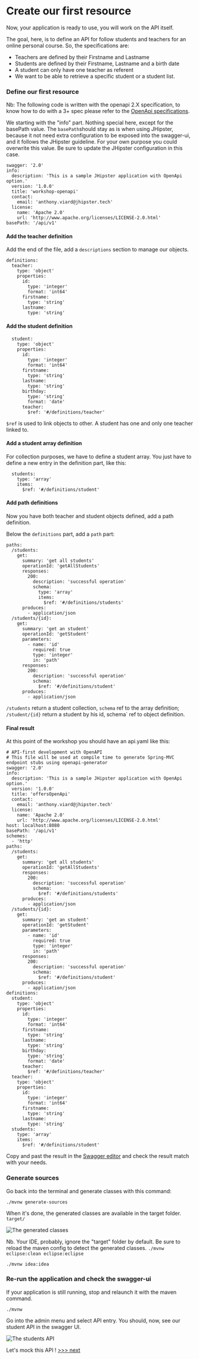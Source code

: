 # Create our first resource

Now, your application is ready to use, you will work on the API itself.

The goal, here, is to define an API for follow students and teachers for an online personal course. 
So, the specifications are:
- Teachers are defined by their Firstname and Lastname
- Students are defined by their Firstname, Lastname and a birth date
- A student can only have one teacher as referent
- We want to be able to retrieve a specific student or a student list.

### Define our first resource
Nb: The following code is written with the openapi 2.X specification, to know how to do with a 3+ spec
please refer to the [OpenApi specifications](https://swagger.io/docs/specification/about/).

We starting with the "info" part. Nothing special here, except for the basePath value.
The `basePath`should stay as is when using JHipster, because it not need extra configuration to be exposed into the swagger-ui,
and it follows the JHipster guideline. For your own purpose you could overwrite this value. Be sure to update the JHipster configuration in this case.


```
swagger: '2.0'
info:
  description: 'This is a sample JHipster application with OpenApi option.'
  version: '1.0.0'
  title: 'workshop-openapi'
  contact:
    email: 'anthony.viard@jhipster.tech'
  license:
    name: 'Apache 2.0'
    url: 'http://www.apache.org/licenses/LICENSE-2.0.html'
basePath: '/api/v1'
```

#### Add the teacher definition 
Add the end of the file, add a `descriptions` section to manage our objects.

```
definitions:
  teacher:
    type: 'object'
    properties:
      id:
        type: 'integer'
        format: 'int64'
      firstname:
        type: 'string'
      lastname:
        type: 'string'
```

#### Add the student definition

```
  student:
    type: 'object'
    properties:
      id:
        type: 'integer'
        format: 'int64'
      firstname:
        type: 'string'
      lastname:
        type: 'string'
      birthday:
        type: 'string'
        format: 'date'
      teacher:
        $ref: '#/definitions/teacher'
```

`$ref` is used to link objects to other. A student has one and only one teacher linked to.

#### Add a student array definition
For collection purposes, we have to define a student array. You just have to define a new
entry in the definition part, like this:

```
  students:
    type: 'array'
    items:
      $ref: '#/definitions/student'
```

#### Add path definitions
Now you have both teacher and student objects defined, add a path definition.

Below the `definitions` part, add a `path` part:

```
paths:
  /students:
    get:
      summary: 'get all students'
      operationId: 'getAllStudents'
      responses:
        200:
          description: 'successful operation'
          schema:
            type: 'array'
            items:
              $ref: '#/definitions/students'
      produces:
        - application/json
  /students/{id}:
    get:
      summary: 'get an student'
      operationId: 'getStudent'
      parameters:
        - name: 'id'
          required: true
          type: 'integer'
          in: 'path'
      responses:
        200:
          description: 'successful operation'
          schema:
            $ref: '#/definitions/student'
      produces:
        - application/json
```

`/students` return a student collection, `schema` ref to the array definition;
`/student/{id}` return a student by his id, schema` ref to object definition.

#### Final result
At this point of the workshop you should have an api.yaml like this:
```
# API-first development with OpenAPI
# This file will be used at compile time to generate Spring-MVC endpoint stubs using openapi-generator
swagger: '2.0'
info:
  description: 'This is a sample JHipster application with OpenApi option.'
  version: '1.0.0'
  title: 'offersOpenApi'
  contact:
    email: 'anthony.viard@jhipster.tech'
  license:
    name: 'Apache 2.0'
    url: 'http://www.apache.org/licenses/LICENSE-2.0.html'
host: localhost:8080
basePath: '/api/v1'
schemes:
  - 'http'
paths:
  /students:
    get:
      summary: 'get all students'
      operationId: 'getAllStudents'
      responses:
        200:
          description: 'successful operation'
          schema:
            $ref: '#/definitions/students'
      produces:
        - application/json
  /students/{id}:
    get:
      summary: 'get an student'
      operationId: 'getStudent'
      parameters:
        - name: 'id'
          required: true
          type: 'integer'
          in: 'path'
      responses:
        200:
          description: 'successful operation'
          schema:
            $ref: '#/definitions/student'
      produces:
        - application/json
definitions:
  student:
    type: 'object'
    properties:
      id:
        type: 'integer'
        format: 'int64'
      firstname:
        type: 'string'
      lastname:
        type: 'string'
      birthday:
        type: 'string'
        format: 'date'
      teacher:
        $ref: '#/definitions/teacher'
  teacher:
    type: 'object'
    properties:
      id:
        type: 'integer'
        format: 'int64'
      firstname:
        type: 'string'
      lastname:
        type: 'string'
  students:
    type: 'array'
    items:
      $ref: '#/definitions/student'
```

Copy and past the result in the [Swagger editor](http://editor.swagger.io/?_ga=2.149241014.1090305954.1575366310-1969853620.1574417188) and check the result match with your needs.

### Generate sources
Go back into the terminal and generate classes with this command:
```
./mvnw generate-sources
```

When it's done, the generated classes are available in the target folder. `target/`

![The generated classes](https://github.com/avdev4j/workshop-openapi/blob/master/resources/images/2/generated_classes.png)

Nb. Your IDE, probably, ignore the "target" folder by default. Be sure to reload the maven config to detect the generated classes.
`./mvnw eclipse:clean eclipse:eclipse`

`./mvnw idea:idea` 

### Re-run the application and check the swagger-ui
If your application is still running, stop and relaunch it with the maven command.

`./mvnw`

Go into the admin menu and select API entry.
You should, now, see our student API in the swagger UI.

![The students API](https://github.com/avdev4j/workshop-openapi/blob/master/resources/images/2/students_api.png)

Let's mock this API ! [>>> next](https://github.com/avdev4j/workshop-openapi/blob/master/3.%20Mock-the-api.md)
